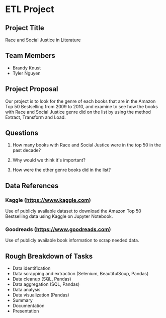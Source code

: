 # ETL Project

## Project Title

Race and Social Justice in Literature

## Team Members

* Brandy Knust
* Tyler Nguyen

## Project Proposal

Our project is to look for the genre of each books that are in the Amazon Top 50 Bestselling from 2009 to 2010, and examine to see how the books with Race and Social Justice genre did on the list by using the method Extract, Transform and Load.

## Questions 

1. How many books with Race and Social Justice were in the top 50 in the past decade?

2. Why would we think it's important?

3. How were the other genre books did in the list?

## Data References

### Kaggle (https://www.kaggle.com)
Use of publicly available dataset to download the Amazon Top 50 Bestselling data using Kaggle on Jupyter Notebook.

### Goodreads (https://www.goodreads.com)
Use of publicly available book information to scrap needed data.

## Rough Breakdown of Tasks

* Data identification
* Data scrapping and extraction (Selenium, BeautifulSoup, Pandas)
* Data cleanup (SQL, Pandas)
* Data aggregation (SQL, Pandas)
* Data analysis
* Data visualization (Pandas)
* Summary
* Documentation
* Presentation
